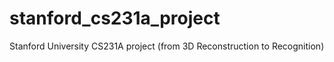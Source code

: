 # stanford_cs231a_project
Stanford University CS231A project (from 3D Reconstruction to Recognition)
